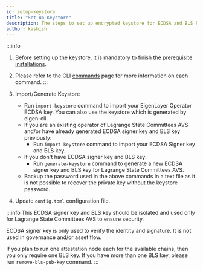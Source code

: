 ```yaml
---
id: setup-keystore
title: "Set up Keystore"
description: The steps to set up encrypted keystore for ECDSA and BLS keys
author: kashish
---
```


:::info

1. Before setting up the keystore, it is mandatory to finish the [prerequisite installations](/state-committees/run-node/prerequisite-installation).
2. Please refer to the CLI [commands](/state-committees/run-node/commands) page for more information on each command.
   :::

3. Import/Generate Keystore

   - Run `import-keystore` command to import your EigenLayer Operator ECDSA key. You can also use the keystore which is generated by eigen-cli.
   - If you are an existing operator of Lagrange State Committees AVS and/or have already generated ECDSA signer key and BLS key previously:
     - Run `import-keystore` command to import your ECDSA Signer key and BLS key.
   - If you don't have ECDSA signer key and BLS key:
     - Run `generate-keystore` command to generate a new ECDSA signer key and BLS key for Lagrange State Committees AVS.
   - Backup the password used in the above commands in a text file as it is not possible to recover the private key without the keystore password.

4. Update `config.toml` configuration file.

:::info
This ECDSA signer key and BLS key should be isolated and used only for Lagrange State Committees AVS to ensure security.

ECDSA signer key is only used to verify the identity and signature. It is not used in governance and/or asset flow.

If you plan to run one attestation node each for the available chains, then you only require one BLS key. If you have more than one BLS key, please run `remove-bls-pub-key` command.
:::
